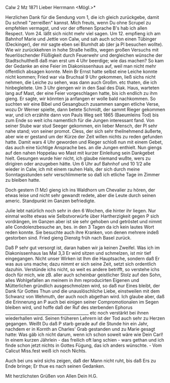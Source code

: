  Calw 2 Mz 1871
Lieber Herrmann <Mögl.>*

Herzlichen Dank für die Sendung vom 1, die ich gleich zurückgebe, damit Du schnell "zerreißen" kannst. Mich freuts, wenn Du ohne Scrupel zu empfehlen vermagst, und vor der offenen Sprache B's hab ich allen Respect. 
Vom 24. läßt sich nicht mehr viel sagen. Um 12. empfieng ich am Bahnhof Marie und Jettle von Calw, und sah auch schon einen Tübinger (Deckinger), der mir sagte eben sei Blumhdt ab (der ja Pl besuchen wollte). Wie wir zurückkehren in hohe Straße heißts, wegen großen Versuchs mit feuerlöschender Flüßigkeit durch Feuerwehr und dergleichen wünsche der Stadtschultheiß daß man erst um 4 Uhr beerdige; wie das machen? So kam der Gedanke an eine Feier im Diakonissenhaus auf, weil man nicht mehr öffentlich absagen konnte. Mein Br Ernst hatte selbst eine Leiche konnte nicht kommen; Fried war via Bruchsal 9 Uhr gekommen, ließ sichs nicht nehmen, die Leiche zu sehen, was dann auch Großm. etc thaten, die ich hinbegleitete. Um 3 Uhr giengen wir in den Saal des Diak. Haus, warteten lang auf Mast, der eine Feier vorgeschlagen hatte, bis ich endlich zu ihm gieng. Er sagte, wir könnten ja anfangen er wolle bald nachkommen. So suchten wir eine Bibel und Gesangbuch zusammen sangen etliche Verse, wozu Dr Werner spielte, dann betete Schmidt, der sammt Rieger gekommen war, und ich erzählte dann von Pauls Weg seit 1865 (Baeumleins Tod) bis zum Ende so weit ichs namentlich für die Jungen interessant fand. Von seiner Stube war stud Seeger gekommen, ein lieber Mensch, der Pl sehr nahe stand; von seiner promot. Cless, der sich sehr theilnehmend äußerte, aber wie er gestand um der Kürze der Zeit willen nichts zu reden gefunden hatte. Damit wars 4 Uhr geworden und Rieger schloß nun mit einem Gebet, das auch eine tüchtige Ansprache bes. an die Jungen enthielt. Nun giengs auf den nahen Hoppelau wo Mast mit kurzer Einleitung sein Dankgebet hielt. Gesungen wurde hier nicht, ich glaube niemand wußte, wers zu dirigiren oder anzugeben hätte. Um 6 Uhr auf Bahnhof und 10 1/2 alle wieder in Calw, ich mit einem rauhen Hals, der sich durch meine Sonntagsstunden sehr verschlimmerte so daß ich etliche Tage im Zimmer zu bleiben hatte.

Doch gestern (1 Mz) gieng ich ins Waldhorn um Chevalier zu hören, der etwas leise und nicht sehr gewandt redete, aber die Leute durch seinen americ. Standpunkt im Ganzen befriedigte.

Julie lebt natürlich noch sehr in den 6 Wochen, die hinter ihr liegen. Nur einmal wollte etwas wie Selbstvorwürfe über Hartherzigkeit gegen P sich vordrängen, im Ganzen aber ist sie sehr gehoben und getröstet und nimmt alle Condolenzbesuche an, bes. in den 3 Tagen da ich kein lautes Wort reden konnte. Sie besuchte auch ihre Kranken, von denen mehrere indeß gestorben sind. Fried gieng Dienstg früh nach Basel zurück.

Daß P sehr gut versorgt ist, daran haben wir ja keinen Zweifel. Was ich im Diakonissenhaus las Mal 3,3 Er wird sitzen und schmelzen, ist mir tief eingegangen. Nicht unser Wirken ist Ihm die Hauptsache, sondern daß Er was aus uns mache; dazu nimmt er sich seine Zeit, setzt sich ordentlich dazuhin. Verstünde ichs nicht, so weit es andere betrifft, so verstehe ichs doch für mich, wie zB. aller auch scheinbar geistlicher Stolz auf den Sohn, alles Wohlgefallen an meinem in ihm reproducirten Eigenen und Mütterlichen gründlich ausgeschmolzen wird, so daß nur Eines bleibt, der Dank für Gottes Thun und die unauslöschliche Liebe, einstweilen mit dem Schwanz von Wehmuth, der auch noch abgethan wird. Ich glaube aber, daß die Erinnerung an P auch bei einigen seiner Compromotionalen im Segen bleiben wird, und hoffe daß der Ruf des sterbenden Ephorus _________________________________________ etc noch verstärkt bei ihnen wiederhallen wird. Seinen früheren Lehrern ist der Tod auch sehr zu Herzen gegangen. Weißt Du daß P starb gerade auf die Stunde hin ein Jahr, nachdem er in Kornth an Charles' Grab gestanden und zu Marie gesagt hatte: Was gäb ich nicht darum, wenn ich schon soweit wäre wie Dein Carl! In einem kurzen Jährlein - das freilich oft lang schien - wars gethan und ich finde schon jetzt nichts in Gottes Fügung, das ich anders wünschte. - Vom Calicut Miss.fest weiß ich noch Nichts.

Auch bei uns wird sichs zeigen, daß der Mann nicht ruht, bis daß Ers zu Ende bringe; Er thue es nach seinen Gedanken.

Mit herzlichsten Grüßen von Allen
 Dein H.G.
